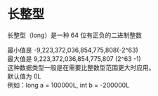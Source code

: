 # 长整型

长整型（long）是一种 64 位有正负的二进制整数

最小值是 -9,223,372,036,854,775,808(-2^63)  
最大值是 9,223,372,036,854,775,807 (2^63 -1)  
这种数据类型一般是在需要比整数型范围更大时应用。  
默认值为 0L  
例如：long a = 100000L, int b = -200000L
